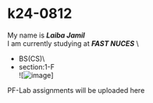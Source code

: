 # k24-0812
My name is ***Laiba Jamil***\
I am currently studying at ***FAST NUCES*** \
+ BS(CS)\
+ section:1-F \
![![image](https://github.com/user-attachments/assets/d63a3a39-ba2a-444d-9e23-c7f612c825bb)]


PF-Lab assignments will be uploaded here
